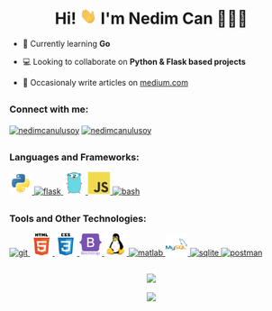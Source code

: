 <h1 align='center'> 
    Hi! <img src="https://raw.githubusercontent.com/ABSphreak/ABSphreak/master/gifs/Hi.gif" width="30px"> I'm Nedim Can 👨🏻‍💻 
</h1>


<p align="left">  </p>

- 🌱 Currently learning **Go**

- 💻 Looking to collaborate on **Python & Flask based projects**

- 📝 Occasionaly write articles on <a href="https://medium.com/@nedimcanulusoy">medium.com</a>

##

<h3 align="left">Connect with me:</h3>
<p align="left">
    <a href="https://linkedin.com/in/nedimcanulusoy" target="blank"><img align="center" src="https://raw.githubusercontent.com/rahuldkjain/github-profile-readme-generator/master/src/images/icons/Social/linked-in-alt.svg" alt="nedimcanulusoy" height="30" width="40" /></a> <a href="https://www.hackerrank.com/nedimcanulusoy" target="blank"><img align="center" src="https://raw.githubusercontent.com/rahuldkjain/github-profile-readme-generator/master/src/images/icons/Social/hackerrank.svg" alt="nedimcanulusoy" height="35" width="45" /></a>
    
</p>


##

<h3 align="left">Languages and Frameworks:</h3>
<p align="left"> <a href="https://www.python.org" target="_blank" rel="noreferrer"> <img src="https://raw.githubusercontent.com/devicons/devicon/master/icons/python/python-original.svg" alt="python" width="40" height="40"/> <a href="https://flask.palletsprojects.com/" target="_blank" rel="noreferrer"> <img src="https://www.vectorlogo.zone/logos/pocoo_flask/pocoo_flask-icon.svg" alt="flask" width="40" height="40"/> </a> </a> <a href="https://golang.org" target="_blank" rel="noreferrer"> <img src="https://raw.githubusercontent.com/devicons/devicon/master/icons/go/go-original.svg" alt="go" width="40" height="40"/> </a> <a href="https://developer.mozilla.org/en-US/docs/Web/JavaScript" target="_blank" rel="noreferrer"> <img src="https://raw.githubusercontent.com/devicons/devicon/master/icons/javascript/javascript-original.svg" alt="javascript" width="40" height="40"/> </a> <a href="https://www.gnu.org/software/bash/" target="_blank" rel="noreferrer"> <img src="https://www.vectorlogo.zone/logos/gnu_bash/gnu_bash-icon.svg" alt="bash" width="40" height="40"/> </a>
</p>

##

<h3 align="left">Tools and Other Technologies:</h3>
<p align="left">
         <a href="https://git-scm.com/" target="_blank" rel="noreferrer"> <img src="https://www.vectorlogo.zone/logos/git-scm/git-scm-icon.svg" alt="git" width="40" height="40"/> </a> <a href="https://www.w3.org/html/" target="_blank" rel="noreferrer"> <img src="https://raw.githubusercontent.com/devicons/devicon/master/icons/html5/html5-original-wordmark.svg" alt="html5" width="40" height="40"/> </a> <a href="https://www.w3schools.com/css/" target="_blank" rel="noreferrer"> <img src="https://raw.githubusercontent.com/devicons/devicon/master/icons/css3/css3-original-wordmark.svg" alt="css3" width="40" height="40"/> </a> <a href="https://getbootstrap.com" target="_blank" rel="noreferrer"> <img src="https://raw.githubusercontent.com/devicons/devicon/master/icons/bootstrap/bootstrap-plain-wordmark.svg" alt="bootstrap" width="40" height="40"/> </a> <a href="https://www.linux.org/" target="_blank" rel="noreferrer"> <img src="https://raw.githubusercontent.com/devicons/devicon/master/icons/linux/linux-original.svg" alt="linux" width="40" height="40"/> </a> <a href="https://www.mathworks.com/" target="_blank" rel="noreferrer"> <img src="https://upload.wikimedia.org/wikipedia/commons/2/21/Matlab_Logo.png" alt="matlab" width="40" height="40"/> </a> <a href="https://www.mysql.com/" target="_blank" rel="noreferrer"> <img src="https://raw.githubusercontent.com/devicons/devicon/master/icons/mysql/mysql-original-wordmark.svg" alt="mysql" width="40" height="40"/> </a> <a href="https://www.sqlite.org/" target="_blank" rel="noreferrer"> <img src="https://www.vectorlogo.zone/logos/sqlite/sqlite-icon.svg" alt="sqlite" width="40" height="40"/> </a> <a href="https://postman.com" target="_blank" rel="noreferrer"> <img src="https://www.vectorlogo.zone/logos/getpostman/getpostman-icon.svg" alt="postman" width="40" height="40"/> </a>
</p>
    
##

<p align="center"> 
    <img src="https://komarev.com/ghpvc/?username=TheNavyInfantry&style=flat&color=6fdc07&label=Visitors">
</p>

<p align="center"> 
    <img src="https://github-readme-stats.vercel.app/api?username=TheNavyInfantry&show_icons=true&private_count=true&theme=chartreuse-dark&hide_border=true&bg_color=22272E&text_color=6FDC07">  
<!--     <img src="https://github-readme-stats.vercel.app/api/top-langs/?username=TheNavyInfantry&layout=compact&theme=chartreuse-dark&hide_border=true&bg_color=22272E&text_color=6FDC07"> -->
</p>
